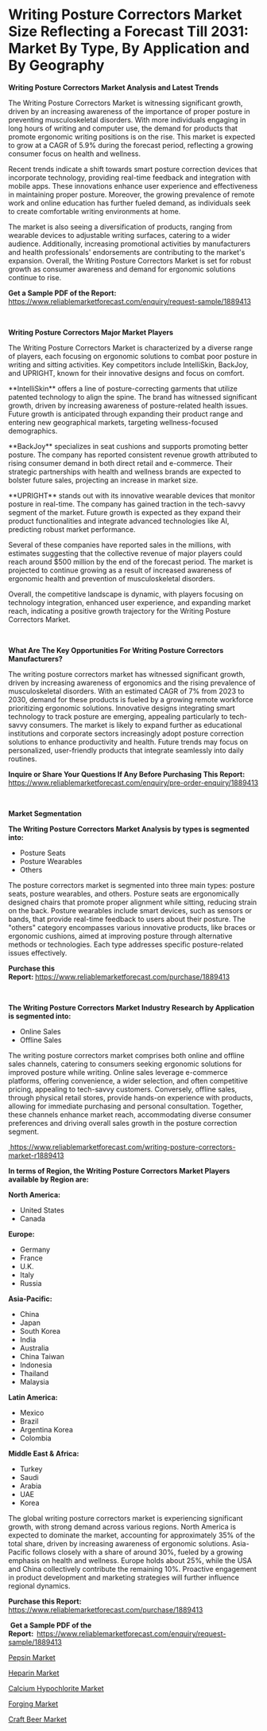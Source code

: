 <p><h1>Writing Posture Correctors Market Size Reflecting a Forecast Till 2031: Market By Type, By Application and By Geography</h1></p><p><strong>Writing Posture Correctors Market Analysis and Latest Trends</strong></p>
<p><p>The Writing Posture Correctors Market is witnessing significant growth, driven by an increasing awareness of the importance of proper posture in preventing musculoskeletal disorders. With more individuals engaging in long hours of writing and computer use, the demand for products that promote ergonomic writing positions is on the rise. This market is expected to grow at a CAGR of 5.9% during the forecast period, reflecting a growing consumer focus on health and wellness.</p><p>Recent trends indicate a shift towards smart posture correction devices that incorporate technology, providing real-time feedback and integration with mobile apps. These innovations enhance user experience and effectiveness in maintaining proper posture. Moreover, the growing prevalence of remote work and online education has further fueled demand, as individuals seek to create comfortable writing environments at home.</p><p>The market is also seeing a diversification of products, ranging from wearable devices to adjustable writing surfaces, catering to a wider audience. Additionally, increasing promotional activities by manufacturers and health professionals' endorsements are contributing to the market's expansion. Overall, the Writing Posture Correctors Market is set for robust growth as consumer awareness and demand for ergonomic solutions continue to rise.</p></p>
<p><strong>Get a Sample PDF of the Report:&nbsp;</strong> <a href="https://www.reliablemarketforecast.com/enquiry/request-sample/1889413?utm_campaign=1567&utm_medium=2&utm_source=Github&utm_content=ia&utm_term=30102024&utm_id=writing-posture-correctors">https://www.reliablemarketforecast.com/enquiry/request-sample/1889413</a></p>
<p>&nbsp;</p>
<p><strong>Writing Posture Correctors Major Market Players</strong></p>
<p><p>The Writing Posture Correctors Market is characterized by a diverse range of players, each focusing on ergonomic solutions to combat poor posture in writing and sitting activities. Key competitors include IntelliSkin, BackJoy, and UPRIGHT, known for their innovative designs and focus on comfort.</p><p>**IntelliSkin** offers a line of posture-correcting garments that utilize patented technology to align the spine. The brand has witnessed significant growth, driven by increasing awareness of posture-related health issues. Future growth is anticipated through expanding their product range and entering new geographical markets, targeting wellness-focused demographics.</p><p>**BackJoy** specializes in seat cushions and supports promoting better posture. The company has reported consistent revenue growth attributed to rising consumer demand in both direct retail and e-commerce. Their strategic partnerships with health and wellness brands are expected to bolster future sales, projecting an increase in market size.</p><p>**UPRIGHT** stands out with its innovative wearable devices that monitor posture in real-time. The company has gained traction in the tech-savvy segment of the market. Future growth is expected as they expand their product functionalities and integrate advanced technologies like AI, predicting robust market performance.</p><p>Several of these companies have reported sales in the millions, with estimates suggesting that the collective revenue of major players could reach around $500 million by the end of the forecast period. The market is projected to continue growing as a result of increased awareness of ergonomic health and prevention of musculoskeletal disorders.</p><p>Overall, the competitive landscape is dynamic, with players focusing on technology integration, enhanced user experience, and expanding market reach, indicating a positive growth trajectory for the Writing Posture Correctors Market.</p></p>
<p>&nbsp;</p>
<p><strong>What Are The Key Opportunities For Writing Posture Correctors Manufacturers?</strong></p>
<p><p>The writing posture correctors market has witnessed significant growth, driven by increasing awareness of ergonomics and the rising prevalence of musculoskeletal disorders. With an estimated CAGR of 7% from 2023 to 2030, demand for these products is fueled by a growing remote workforce prioritizing ergonomic solutions. Innovative designs integrating smart technology to track posture are emerging, appealing particularly to tech-savvy consumers. The market is likely to expand further as educational institutions and corporate sectors increasingly adopt posture correction solutions to enhance productivity and health. Future trends may focus on personalized, user-friendly products that integrate seamlessly into daily routines.</p></p>
<p><strong>Inquire or Share Your Questions If Any Before Purchasing This Report:</strong> <a href="https://www.reliablemarketforecast.com/enquiry/pre-order-enquiry/1889413?utm_campaign=1567&utm_medium=2&utm_source=Github&utm_content=ia&utm_term=30102024&utm_id=writing-posture-correctors">https://www.reliablemarketforecast.com/enquiry/pre-order-enquiry/1889413</a></p>
<p>&nbsp;</p>
<p><strong>Market Segmentation</strong></p>
<p><strong>The Writing Posture Correctors Market Analysis by types is segmented into:</strong></p>
<p><ul><li>Posture Seats</li><li>Posture Wearables</li><li>Others</li></ul></p>
<p><p>The posture correctors market is segmented into three main types: posture seats, posture wearables, and others. Posture seats are ergonomically designed chairs that promote proper alignment while sitting, reducing strain on the back. Posture wearables include smart devices, such as sensors or bands, that provide real-time feedback to users about their posture. The "others" category encompasses various innovative products, like braces or ergonomic cushions, aimed at improving posture through alternative methods or technologies. Each type addresses specific posture-related issues effectively.</p></p>
<p><strong>Purchase this Report:&nbsp;</strong><a href="https://www.reliablemarketforecast.com/purchase/1889413?utm_campaign=1567&utm_medium=2&utm_source=Github&utm_content=ia&utm_term=30102024&utm_id=writing-posture-correctors">https://www.reliablemarketforecast.com/purchase/1889413</a></p>
<p>&nbsp;</p>
<p><strong>The Writing Posture Correctors Market Industry Research by Application is segmented into:</strong></p>
<p><ul><li>Online Sales</li><li>Offline Sales</li></ul></p>
<p><p>The writing posture correctors market comprises both online and offline sales channels, catering to consumers seeking ergonomic solutions for improved posture while writing. Online sales leverage e-commerce platforms, offering convenience, a wider selection, and often competitive pricing, appealing to tech-savvy customers. Conversely, offline sales, through physical retail stores, provide hands-on experience with products, allowing for immediate purchasing and personal consultation. Together, these channels enhance market reach, accommodating diverse consumer preferences and driving overall sales growth in the posture correction segment.</p></p>
<p><a href="https://www.reliablemarketforecast.com/writing-posture-correctors-market-r1889413?utm_campaign=1567&utm_medium=2&utm_source=Github&utm_content=ia&utm_term=30102024&utm_id=writing-posture-correctors">&nbsp;https://www.reliablemarketforecast.com/writing-posture-correctors-market-r1889413</a></p>
<p><strong>In terms of Region, the Writing Posture Correctors Market Players available by Region are:</strong></p>
<p>
    <p> <strong> North America: </strong>
        <ul>
            <li>United States</li>
            <li>Canada</li>
        </ul>
        </p> 
    <p> <strong> Europe: </strong>
        <ul>
            <li>Germany</li>
            <li>France</li>
            <li>U.K.</li>
            <li>Italy</li>
            <li>Russia</li>
        </ul>
        </p> 
    <p> <strong> Asia-Pacific: </strong>
        <ul>
            <li>China</li>
            <li>Japan</li>
            <li>South Korea</li>
            <li>India</li>
            <li>Australia</li>
            <li>China Taiwan</li>
            <li>Indonesia</li>
            <li>Thailand</li>
            <li>Malaysia</li>
        </ul>
        </p> 
    <p> <strong> Latin America: </strong>
        <ul>
            <li>Mexico</li>
            <li>Brazil</li>
            <li>Argentina Korea</li>
            <li>Colombia</li>
        </ul>
        </p> 
    <p> <strong> Middle East & Africa: </strong>
        <ul>
            <li>Turkey</li>
            <li>Saudi</li>
            <li>Arabia</li>
            <li>UAE</li>
            <li>Korea</li>
        </ul>
    </p>
    </p>
<p><p>The global writing posture correctors market is experiencing significant growth, with strong demand across various regions. North America is expected to dominate the market, accounting for approximately 35% of the total share, driven by increasing awareness of ergonomic solutions. Asia-Pacific follows closely with a share of around 30%, fueled by a growing emphasis on health and wellness. Europe holds about 25%, while the USA and China collectively contribute the remaining 10%. Proactive engagement in product development and marketing strategies will further influence regional dynamics.</p></p>
<p><strong>Purchase this Report: </strong><a href="https://www.reliablemarketforecast.com/purchase/1889413?utm_campaign=1567&utm_medium=2&utm_source=Github&utm_content=ia&utm_term=30102024&utm_id=writing-posture-correctors">https://www.reliablemarketforecast.com/purchase/1889413</a></p>
<p>&nbsp;<strong>Get a Sample PDF of the Report:&nbsp;&nbsp;</strong><a href="https://www.reliablemarketforecast.com/enquiry/request-sample/1889413?utm_campaign=1567&utm_medium=2&utm_source=Github&utm_content=ia&utm_term=30102024&utm_id=writing-posture-correctors">https://www.reliablemarketforecast.com/enquiry/request-sample/1889413</a></p>
<p><strong></strong></p>
<p><p><a href="https://www.linkedin.com/pulse/pepsin-market-trends-insights-type-application-analysis-2024-vbobc?utm_campaign=1567&utm_medium=2&utm_source=Github&utm_content=ia&utm_term=30102024&utm_id=writing-posture-correctors">Pepsin Market</a></p><p><a href="https://www.linkedin.com/pulse/heparin-market-research-report-exploring-size-revenue-analysis-b4ybc?utm_campaign=1567&utm_medium=2&utm_source=Github&utm_content=ia&utm_term=30102024&utm_id=writing-posture-correctors">Heparin Market</a></p><p><a href="https://www.linkedin.com/pulse/calcium-hypochlorite-industry-sector-market-dynamics-future-ya2of?utm_campaign=1567&utm_medium=2&utm_source=Github&utm_content=ia&utm_term=30102024&utm_id=writing-posture-correctors">Calcium Hypochlorite Market</a></p><p><a href="https://www.linkedin.com/pulse/forging-market-size-segmentation-trends-growth-analysis-forecast-xun3f?utm_campaign=1567&utm_medium=2&utm_source=Github&utm_content=ia&utm_term=30102024&utm_id=writing-posture-correctors">Forging Market</a></p><p><a href="https://www.linkedin.com/pulse/market-dynamics-future-trends-global-craft-beer-sector-forecasted-deyie?utm_campaign=1567&utm_medium=2&utm_source=Github&utm_content=ia&utm_term=30102024&utm_id=writing-posture-correctors">Craft Beer Market</a></p></p>